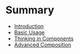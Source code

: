 # Summary

* [Introduction](README.md)
* [Basic Usage](usage.md)
* [Thinking in Components](thinking_in_components.md)
* [Advanced Composition](advanced_composition.md)

